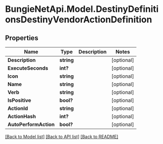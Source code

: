 # BungieNetApi.Model.DestinyDefinitionsDestinyVendorActionDefinition
## Properties

Name | Type | Description | Notes
------------ | ------------- | ------------- | -------------
**Description** | **string** |  | [optional] 
**ExecuteSeconds** | **int?** |  | [optional] 
**Icon** | **string** |  | [optional] 
**Name** | **string** |  | [optional] 
**Verb** | **string** |  | [optional] 
**IsPositive** | **bool?** |  | [optional] 
**ActionId** | **string** |  | [optional] 
**ActionHash** | **int?** |  | [optional] 
**AutoPerformAction** | **bool?** |  | [optional] 

[[Back to Model list]](../README.md#documentation-for-models) [[Back to API list]](../README.md#documentation-for-api-endpoints) [[Back to README]](../README.md)

